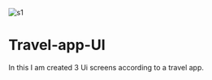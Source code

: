 ![s1](https://github.com/Somya6464/Travel-app-UI/assets/144759539/1f11f199-d87b-4d57-96e9-0c3f5683a7b3)
# Travel-app-UI
In this I am created 3 Ui screens according to a travel app.
